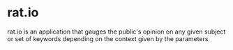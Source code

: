 rat.io
======
rat.io is an application that gauges the public's opinion on any given subject or set of keywords depending on the context given by the parameters
